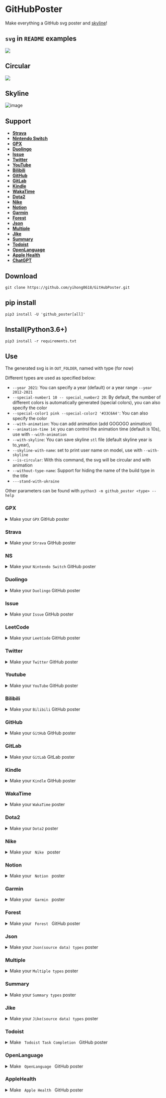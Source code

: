 # GitHubPoster

Make everything a GitHub svg poster and [skyline](https://skyline.github.com/)!

##  `svg` in `README` examples

![](https://github.com/yihong0618/GitHubPoster/blob/main/examples/twitter.svg)

## Circular

![](https://github.com/yihong0618/GitHubPoster/blob/main/examples/strava_circular.svg)

## Skyline

![image](https://user-images.githubusercontent.com/15976103/120966953-80d07180-c799-11eb-8769-92554905ab3f.png)

## Support

- **[Strava](#strava)**
- **[Nintendo Switch](#ns)**
- **[GPX](#GPX)**
- **[Duolingo](#duolingo)**
- **[Issue](#Issue)**
- **[Twitter](#Twitter)**
- **[YouTube](#Youtube)**
- **[Bilibili](#Bilibili)**
- **[GitHub](#GitHub)**
- **[GitLab](#GitLab)**
- **[Kindle](#Kindle)**
- **[WakaTime](#WakaTime)**
- **[Dota2](#Dota2)**
- **[Nike](#Nike)**
- **[Notion](#Notion)**
- **[Garmin](#Garmin)**
- **[Forest](#Forest)**
- **[Json](#Json)**
- **[Multiple](#Multiple)**
- **[Jike](#Jike)**
- **[Summary](#Summary)**
- **[Todoist](#Todoist)**
- **[OpenLanguage](#OpenLanguage)**
- **[Apple Health](#AppleHealth)**
- **[ChatGPT](#ChatGPT)**

## Download
```
git clone https://github.com/yihong0618/GitHubPoster.git
```
## pip install

```
pip3 install -U 'github_poster[all]'
```

## Install(Python3.6+)
```
pip3 install -r requirements.txt
```

## Use

The generated svg is in `OUT_FOLDER`, named with type (for now)

Different types are used as specified below:

- `--year 2021`: You can specify a year (default) or a year range `--year 2012-2021`
- `--special-number1 10 -- special_number2 20`: By default, the number of different colors is automatically generated (special colors), you can also specify the color
- `--special-color1 pink --special-color2 '#33C6A4'`: You can also specify the color
- `--with-animation`: You can add animation (add GOGOGO animation)
- `--animation-time 14`: you can control the animation time (default is 10s), use with `--with-animation`
- `--with-skyline`: You can save skyline `stl` file (default skyline year is to_year),
- `--skyline-with-name`: set to print user name on model, use with `--with-skyline`
- `--is-circular`: With this command, the svg will be circular and with animation
- `--without-type-name`: Support for hiding the name of the build type in the title
- `---stand-with-ukraine`

Other parameters can be found with `python3 -m github_poster <type> --help`


### GPX

<details>
<summary>Make your <code>GPX</code> GitHub poster</summary>
<br>

mv gpx files to `GPX_FOLDER` then run the code
```
python3 -m github_poster gpx --gpx_dir ~/blog/GPX_OUT/ --year 2013-2021
or pip
github_poster github_poster gpx --gpx_dir ~/blog/GPX_OUT/ --year 2013-2021
```
</details>

### Strava

<details>
<summary>Make your <code>Strava</code> GitHub poster</summary>

1. Sign in/Sign up [Strava](https://www.strava.com/) account
2. Open after successful Signin [Strava Developers](http://developers.strava.com) -> [Create & Manage Your App](https://strava.com/settings/api)

3. Create `My API Application`: Enter the following information

<br>

![My API Application](https://raw.githubusercontent.com/shaonianche/gallery/master/running_page/strava_settings_api.png)
Created successfully：

<br>

![](https://raw.githubusercontent.com/shaonianche/gallery/master/running_page/created_successfully_1.png)

4. Use the link below to request all permissions: Replace `${your_id}` in the link with `My API Application` `Client ID`
```
https://www.strava.com/oauth/authorize?client_id=${your_id}&response_type=code&redirect_uri=http://localhost/exchange_token&approval_prompt=force&scope=read_all,profile:read_all,activity:read_all,profile:write,activity:write
```
![get_all_permissions](https://raw.githubusercontent.com/shaonianche/gallery/master/running_page/get_all_permissions.png)

5. Get the `code` value in the link

<br>

example：
```
http://localhost/exchange_token?state=&code=1dab37edd9970971fb502c9efdd087f4f3471e6e&scope=read,activity:write,activity:read_all,profile:write,profile:read_all,read_all
```
`code` value：
```
1dab37edd9970971fb502c9efdd087f4f3471e6
```
![get_code](https://raw.githubusercontent.com/shaonianche/gallery/master/running_page/get_code.png)

6. Use `Client_id`、`Client_secret`、`Code` get `refresch_token`: Execute in `Terminal/iTerm`
```
curl -X POST https://www.strava.com/oauth/token \
-F client_id=${Your Client ID} \
-F client_secret=${Your Client Secret} \
-F code=${Your Code} \
-F grant_type=authorization_code
```
example：
```
curl -X POST https://www.strava.com/oauth/token \
-F client_id=12345 \
-F client_secret=b21******d0bfb377998ed1ac3b0 \
-F code=d09******b58abface48003 \
-F grant_type=authorization_code
```
![get_refresch_token](https://raw.githubusercontent.com/shaonianche/gallery/master/running_page/get_refresch_token.png)

```
python3 -m github_poster --strava_client_id  ${client_id} --strava_client_secret ${client_secret} --strava_refresh_token ${refresh_token} --year 2012-2021
or pip
github_poster --strava_client_id  ${client_id} --strava_client_secret ${client_secret} --strava_refresh_token ${refresh_token} --year 2012-2021
```
</details>

### NS

<details>
<summary>Make your <code>Nintendo Switch</code> GitHub poster</summary>
<br>

From APP`(Nintendo Switch Parent Controls)` using `mitmproxy` to get the `session_token` and `devide _id`

```
python3 -m github_poster ns --ns_session_token ${session_token} --ns_device_id ${device_id} --year 2020-2021
or pip
github_poster ns --ns_session_token ${session_token} --ns_device_id ${device_id} --year 2020-2021
```
</details>


### Duolingo

<details>
<summary>Make your <code>Duolingo</code> GitHub poster</summary>
<br>

1. login duolingo in broswer
2. console `document.cookie.match(new RegExp('(^| )jwt_token=([^;]+)'))[0].slice(11)` get duolingo_jwt

Find your `duolingo id`, F12 from `XHR`
![image](https://user-images.githubusercontent.com/15976103/116336188-baad7000-a80a-11eb-80d7-033d4bf0f260.png)


```
python3 -m github_poster duolingo --duolingo_user_name ${duolingo_user_name}  --duolingo_jwt ${duolingo_jwt}  --year 2015-2021
or
github_poster duolingo --duolingo_user_name ${duolingo_user_name} --duolingo_jwt ${duolingo_jwt} --year 2015-2021
```
</details>

### Issue

<details>
<summary>Make your <code>Issue</code> GitHub poster</summary>
<br>

Like my [issue](https://github.com/yihong0618/2021/issues/5)

```
	python3 -m github_poster issue --issue_number ${issue_number} --repo_name ${repo_name} --token ${github_token}
or
github_poster issue --issue_number ${issue_number} --repo_name ${repo_name} --token ${github_token}
```
</details>

### LeetCode

<details>
<summary>Make your <code>LeetCode</code> GitHub poster</summary>
<br>

Find your `LeetCode Cookie`

```
python3 -m github_poster leetcode --leetcode_cookie ${leetcode_cookie} --year 2019-2021
or
github_poster leetcode --leetcode_cookie ${leetcode_cookie} --year 2019-2021
```

</details>

### Twitter

<details>
<summary>Make your <code>Twitter</code> GitHub poster</summary>
<br>

Find your `Twitter user_id` (in the url)

```
python3 -m github_poster twitter --twitter_user_name ${user_name} --year 2018-2021 --track-color '#1C9CEA'
or
github_poster twitter --twitter_user_name ${twitter_user_name} --year 2018-2021 --track-color '#1C9CEA'
```

The method above uses [twint](https://github.com/twintproject/twint) to scrape tweets directly from Twitter.

Alternatively, [download your Twitter Archive](https://help.twitter.com/en/managing-your-account/how-to-download-your-twitter-archive) and use `contrib/convert_twitter_archive_to_json_data_source.py` to convert it to JSON data source and feed it to [Json](#Json) loader. This method is useful if one or more of the following applies to you:

- You have lots of tweets.
- You have been using Twitter for many years.
- Your connection to Twitter is not reliable enough.
- You have a protected Twitter account.
</details>

### Youtube

<details>
<summary>Make your <code>YouTube</code> GitHub poster</summary>
<br>

Use Google [History Takeout](https://takeout.google.com/settings/takeout) to download `YouTube` history data，choose `json` format，mv `watch-history.json` to `IN-FOLDER` then run the code

```
python3 -m github_poster youtube --year 2015-2021
or
github_poster youtube --year 2015-2021
```
</details>

### Bilibili

<details>
<summary>Make your <code>Bilibili</code> GitHub poster</summary>
<br>

Find your `Bilibili (XHR) cookie`

```
python3 -m github_poster bilibili --cookie "${bilibili-cookie}"
or
github_poster bilibili --cookie "${bilibili-cookie}"
```
</details>

### GitHub

<details>
<summary>Make your <code>GitHub</code> GitHub poster</summary>
<br>

Get your `GitHub Name` (in the url)

```
python3 -m github_poster github --github_user_name "${github_user_name}" --with-skyline
or
github_poster github --github_user_name "${github_user_name}" --with-skyline
```
</details>

### GitLab

<details>
<summary>Make your <code>GitLab</code> GitLab poster</summary>
<br>

Get your `GitLab Name` (in the url)

```
python3 -m github_poster gitlab --gitlab_user_name "${gitlab_user_name}"
or
github_poster gitlab --gialab_user_name "${gitlab_user_name}"
```

For self-managed `GitLab`, specify the base url of your instance. You should use `_gitlab_session` from Cookies if sign in required.
s
```
python3 -m github_poster gitlab --gitlab_user_name "${gitlab_user_name}" --base_url "https://your-gitlab.com" --session "${gitlab_session}"
or
github_poster gitlab --gitlab_user_name "${gitlab_user_name}" --base_url "https://your-gitlab.com" --session "${gitlab_session}"
```

</details>

### Kindle

<details>
<summary>Make your <code>Kindle</code> GitHub poster</summary>
<br>

Find your [Amazon](https://www.amazon.com/) Cookie

```
python3 -m github_poster kindle --kindle_cookie ${kindle_cookie} --cn --year 2018-2021
or
github_poster kindle --kindle_cookie ${kindle_cookie} --cn --year 2018-2021
```

</details>

### WakaTime

<details>
<summary>Make your <code>WakaTime</code> poster</summary>
<br>

Find your own `WakaTime API Key` at: [WakaTime API Key](https://wakatime.com/settings/api-key)

```
python -m github_poster wakatime --wakatime_key="your_wakatime_api_key" --year 2019-2021
or
github_poster wakatime --wakatime_key="your_wakatime_api_key" --year 2019-2021
```

</details>

### Dota2

<details>
<summary>Make your <code>Dota2</code> poster</summary>
<br>

Find your `dota2_id`, eg：Dendi's ID `70388657`
Check your dota2_id(steamid32): https://steamid.xyz/.
Check your game data: https://api.opendota.com/api/players/{dota2_id}/matches.
more info: https://docs.opendota.com/#section/Introduction


```
python -m github_poster dota2 --dota2_id="your dota2 id" --year 2017-2018
or
github_poster dota2 --dota2_id="your dota2 id" --year 2017-2018
```

</details>

### Nike

<details>
<summary>Make your <code> Nike </code> poster</summary>>

获取 Nike 的 refresh_token

1. 登录 [Nike](https://www.nike.com) 官网
2. In Developer -> Application-> Storage -> https:unite.nike.com 中找到 refresh_token


```
python3 -m github_poster nike --nike_refresh_token="your nike_refresh_token" --year 2012-2021
or
github_poster nike --nike_refresh_token="your nike_refresh_token" --year 2012-2021
```

</details>

### Notion

<details>
<summary>Make your <code> Notion </code> poster</summary>

Get Notion `Internal Integration Token`(notion_token), see [here](https://developers.notion.com/docs/authorization#authorizing-internal-integrations) for more details.

1. Sign in [Notion](https://www.notion.so/my-integrations) developers site
2. Click 'New integration' to create a new token
3. You can see `Internal Integration Token` below `Secrets` after submit

Get Notion Database ID(database_id), see [here](https://developers.notion.com/docs/working-with-databases#adding-pages-to-a-database) for more details.

1. Open the database as a full page in Notion
2. Use the `Share` menu to `Copy link`, and you'll get a URL looks like `https://www.notion.so/{workspace_name}/{database_id}?v={view_id}`
3. The part that corresponds to `{database_id}` is the ID of your Notion Database

Note：The database need a property which type is `Date`, the value of it will be used to generate the poster.
The name of the date property should be set as option `prop_name`'s value，default value is `Datetime`

```
python3 -m github_poster notion --notion_token="your notion_token" --database_id="your database_id" --prop_name="your prop_name"
or
github_poster notion --notion_token="your notion_token" --database_id="your database_id" --prop_name="your prop_name"
```

</details>

### Garmin
<details>

<summary>Make your <code> Garmin </code> poster</summary>

需要填写 Garmin 的账号和密码

```
python3 -m github_poster garmin --garmin_user_name ${user_name} --garmin_password ${pass_word} --year 2016-2021 --special-color1 blue --special-color2 pink --me yihong0618 --cn
or
github_poster garmin --garmin_user_name ${user_name} --garmin_password ${pass_word} --year 2016-2021 --special-color1 blue --special-color2 pink --me yihong0618 --cn
```
</details>

### Forest

<details>
<summary>Make your <code> Forest </code> GitHub poster</summary>
<br>

Need to add your Forest email and password

```
python3 -m github_poster forest --forest_email ${user_name} --forest_password ${pass_word} --year 2016-2021 --special-color1 blue --me yihong0618
or
github_poster forest --forest_email ${user_name} --forest_password ${pass_word} --year 2016-2021 --special-color1 blue --me yihong0618
```
</details>

### Json

<details>
<summary>Make your <code>Json(source data) types</code> poster</summary>
<br>

make sure your json file format is like `data.json` in examples

```
python3 -m github_poster json --json_file "your json data file" --year 2019-2021 --me PythonHunter
or
github_poster json --json_file "your json data file" --year 2019-2021 --me PythonHunter
```

</details>

### Multiple

<details>
<summary>Make your <code>Multiple types</code> poster</summary>
<br>

support multiple types

```
python3 -m github_poster multiple  --types "github, twitter, strava" --twitter_user_name "twitter user name" --github_user_name "github user name" --strava_client_id  "your strava client id"  --strava_client_secret "your strava client secret"  --strava_refresh_token "your strava refresh token"  --year 2020-2021
or
github_poster multiple  --types "github, twitter, strava" --twitter_user_name "twitter user name" --github_user_name "github user name" --strava_client_id  "your strava client id"  --strava_client_secret "your strava client secret"  --strava_refresh_token "your strava refresh token"  --year 2020-2021
```

</details>

### Summary

<details>
<summary>Make your <code>Summary types</code> poster</summary>
<br>

support summary types

```
python3 -m github_poster summary  --types "github, twitter, strava" --twitter_user_name "twitter user name" --github_user_name "github user name" --strava_client_id  "your strava client id"  --strava_client_secret "your strava client secret"  --strava_refresh_token "your strava refresh token"  --year 2021
or
github_poster summary  --types "github, twitter, strava" --twitter_user_name "twitter user name" --github_user_name "github user name" --strava_client_id  "your strava client id"  --strava_client_secret "your strava client secret"  --strava_refresh_token "your strava refresh token"  --year 2021
```
</details>

### Jike

<details>
<summary>Make your <code>Jike(source data) types</code> poster</summary>
<br>

need to find your Jike cookie from `Jike (XHR)` and `jike_user_id`, `jike_user_id` can be found in your personal page link
eg. in the link `https://web.okjike.com/u/82D23B32-CF36-4C59-AD6F-D05E3552CBF3`, `82D23B32-CF36-4C59-AD6F-D05E3552CBF3` is the user_id

ps. only get the data for the last year

```
python3 -m github_poster jike --jike_cookie "your jike cookie" --jike_user_id 'your jike user id' --year 2021 --me "your name" --with-animation --animation-time 14 --count_type 'like'
or
github_poster jike --jike_cookie "your jike cookie" --jike_user_id "your jike user id" --year 2021 --me "your name" --with-animation --animation-time 14 --count_type 'like'
```

Option argument `count_type`, you can specify statistics type:
- `record`: post num (default)
- `like`: post be liked num
- `share`: post be share num
- `comment`: post be comment num
- `repost`: post be repost num

</details>

### Todoist

<details>
<summary>Make <code> Todoist Task Completion </code> GitHub poster</summary>

Because of Todoist policies, only users with Pro Plan(or above) can retrieve full historical activity from APIs.

Get your token please find on [Todoist Developer Docs](https://developer.todoist.com/guides/#developing-with-todoist)

<br>

```
python3 -m github_poster todoist --year 2021-2022 --todoist_token "your todoist dev token" --me "your name"
or
github_poster todoist --year 2021-2022 --todoist_token "your todoist dev token" --me "your name"
```
</details>

### OpenLanguage

<details>
<summary>Make <code> OpenLanguage </code> GitHub poster</summary>

For some reason, make sure your password only has letters and numbers, otherwise you will get an error.
<br>

```
python3 -m github_poster openlanguage --year 2021-2022 --openlanguage_user_name "you account" --openlanguage_password "you password" --me "your name"
or
github_poster openlanguage --year 2021-2022 --openlanguage_user_name "you account" --openlanguage_password "you password" --me "your name"
```
</details>

### AppleHealth
<details>
<summary>Make <code> Apple Health </code> GitHub poster</summary>

Apple Health has plenty of data that can be visualized. 
At this moment this loader only supports Move, Exercise, and Stand data from Apple Watch Activity but any record Apple Health has can be supported in the same way.

Loader has two modes: 

increment mode (default）is good for daily update. iOS Shortcut can be used to trigger a workflow running loader on this mode.
Read [this repo](https://github.com/yihong0618/iBeats) for more details.
<br>
```
python3 -m github_poster apple_health --date <date-str> --value <value> --apple_health_record_type <move, exercise, stand> --me "your name"
or
github_poster apple_health --appple_health_date <date-str> --apple_health_value <value> --apple_health_record_type <move, exercise, stand> --me "your name"
```

backfill mode is good for dumping all data at once.
Open the Health App, click on the avatar on the top right corner, select "Export All Health Data" on the bottom, copy the zip file to `IN-FOLDER` and unzip. You will get a `apple_health_export` folder. Then run:
<br>
```
python3 -m github_poster apple_health --apple_health_mode backfill --year 2015-2021 --apple_health_record_type <move, exercise, stand> --me "your name"
or
github_poster apple_health --apple_health_mode backfill --year 2015-2021 --apple_health_record_type <move, exercise, stand> --me "your name"
```

### ChatGPT

<details>
<summary>Make your <code> ChatGPT </code> GitHub poster</summary>
<br>

Copy the conversations.json from ChatGPT's official export history to `IN-FOLDER`, then run (renamed to chatgpt-history.json)

```
python3 -m github_poster chatgpt 
or
github_poster chatgpt --me yihong0618
```
</details>

### NeoDB

<details>
<summary>Make your <code>NeoDB</code> GitHub poster</summary>
<br>

Using the API provided by NeoDB, we can easily make GitHub Poster with marks as data.

An access token is needed, which can be obtained from [NeoDB's developer page](https://neodb.social/developer).

There are to parameters for neodb module. `neodb_token`` is the token you get from [NeoDB's developer page](https://neodb.social/developer), `mark_type`` is the type of marks you want to import, which can be one of `complete`, `wishlist` and `progress`.

```
python3 -m github_poster neodb --neodb_token <token> --mark_type <complete, wishlist, progress, all> --me "your name"
```

Moreover, you can choose `all` as `mark_type` to import all marks.

</details>

# Contribution

- Any Issues PR welcome.
- Any new loader welcome
- how to write new loader by `ruter`(Chinese) [如何为 GithubPoster 添加 loader](https://umm.js.org/p/c88bf4c7/)

Before submitting PR:
- Format Python code with `black` (`black .`)
- Format Python code with `isort` (`isort --profile black  **/**/*.py`)

# TODO

- [x] twitter
- [x] GitLab
- [x] GitHub
- [x] LeetCode
- [x] GitHub from issues
- [x] YouTube
- [x] Bilibili
- [x] GitHub Actions
- [x] Change all default color
- [x] Skyline
- [x] Dota2
- [x] pypi
- [x] test
- [x] English README
- [x] Loader doc
- [ ] Refactor some code

# GitHub Actions

1. fork or clone this repo
2. Change the secrets
3. Change the `type` in `yml` file

![image](https://user-images.githubusercontent.com/15976103/116517569-be6fee00-a901-11eb-9178-55df0c3301e3.png)
![image](https://user-images.githubusercontent.com/15976103/116517636-d21b5480-a901-11eb-90e7-8314404f5f59.png)

# Special thanks

- @[flopp](https://github.com/flopp) great repo [GpxTrackPoster](https://github.com/flopp/GpxTrackPoster)
- @[JasonkayZK](https://github.com/JasonkayZK) Wakatime loader
- @[shaonianche](https://github.com/shaonianche) Dota2 loader
- @[umm233](https://github.com/umm233) Jike loader
- @[ruter](https://github.com/ruter) Notion loader
- @[frostming](https://github.com/frostming) `CI` refator and some Actions code
- @[j178](https://github.com/j178) refator the import logic
- @[iamshaynez](https://github.com/iamshaynez) todolist loader
- @[guaguaguaxia](https://github.com/guaguaguaxia) OpenLanguage loader
- @[rip-tyang](https://github.com/rip-tyang) AppleHealth loader

# Support

Thanks is enough.

